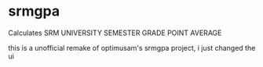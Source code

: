 # srmgpa
Calculates SRM UNIVERSITY SEMESTER GRADE POINT AVERAGE

this is a unofficial remake of optimusam's srmgpa project, i just changed the ui
